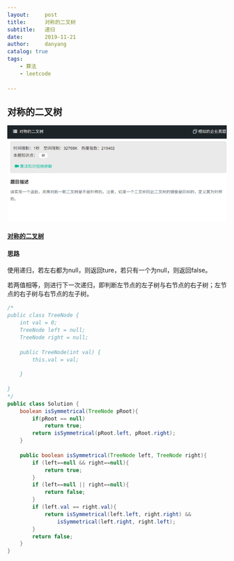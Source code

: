 ```yaml
---
layout:     post
title:      对称的二叉树
subtitle:   递归
date:       2019-11-21
author:     danyang
catalog: true
tags:
    - 算法
    - leetcode

---
```


## 对称的二叉树

![](../img/对称的二叉树.png)

#### [对称的二叉树](https://www.nowcoder.com/practice/ff05d44dfdb04e1d83bdbdab320efbcb?tpId=13&tqId=11211&tPage=3&rp=1&ru=%2Fta%2Fcoding-interviews&qru=%2Fta%2Fcoding-interviews%2Fquestion-ranking)

#### 思路

使用递归，若左右都为null，则返回ture，若只有一个为null，则返回false。

若两值相等，则进行下一次递归，即判断左节点的左子树与右节点的右子树；左节点的右子树与右节点的左子树。

```java
/*
public class TreeNode {
    int val = 0;
    TreeNode left = null;
    TreeNode right = null;

    public TreeNode(int val) {
        this.val = val;

    }

}
*/
public class Solution {
    boolean isSymmetrical(TreeNode pRoot){
        if(pRoot == null)
            return true;
        return isSymmetrical(pRoot.left, pRoot.right);
    }
    
    public boolean isSymmetrical(TreeNode left, TreeNode right){
        if (left==null && right==null){
            return true;
        }
        if (left==null || right==null){
            return false;
        }
        if (left.val == right.val){
            return isSymmetrical(left.left, right.right) && 
                isSymmetrical(left.right, right.left);
        }
        return false;
    }
}
```

